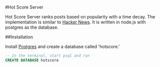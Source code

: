 #Hot Score Server

Hot Score Server ranks posts based on popularity with a time decay. The implementation is similar to [Hacker News](https://news.ycombinator.com). It is written in node.js with postgres as the database.

##Installation

Install [Postgres](http://www.postgresql.org/download/) and create a database called 'hotscore.'

```SQL
-- In the terminal, start psql and run
CREATE DATABASE hotscore
```


